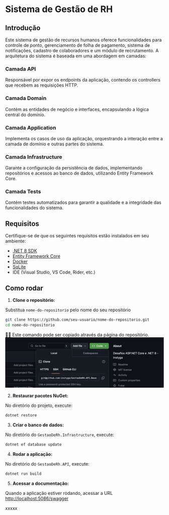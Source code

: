 # Sistema de Gestão de RH

## Introdução

Este sistema de gestão de recursos humanos oferece funcionalidades para controle de ponto, gerenciamento de folha de pagamento, sistema de notificações, cadastro de colaboradores e um módulo de recrutamento. A arquitetura do sistema é baseada em uma abordagem em camadas:

### Camada API
Responsável por expor os endpoints da aplicação, contendo os controllers que recebem as requisições HTTP.

### Camada Domain
Contém as entidades de negócio e interfaces, encapsulando a lógica central do domínio.

### Camada Application
Implementa os casos de uso da aplicação, orquestrando a interação entre a camada de domínio e outras partes do sistema.

### Camada Infrastructure
Garante a configuração da persistência de dados, implementando repositórios e acessos ao banco de dados, utilizando Entity Framework Core.

### Camada Tests
Contém testes automatizados para garantir a qualidade e a integridade das funcionalidades do sistema.

## Requisitos

Certifique-se de que os seguintes requisitos estão instalados em seu ambiente:

- [.NET 8 SDK](https://dotnet.microsoft.com/pt-br/download/dotnet/8.0)
- [Entity Framework Core](https://docs.microsoft.com/ef/core/)
- [Docker](https://www.docker.com/products/docker-desktop/)
- [SqLite](https://learn.microsoft.com/en-us/dotnet/standard/data/sqlite/?tabs=net-cli)
- IDE (Visual Studio, VS Code, Rider, etc.)

## Como rodar

1. **Clone o repositório:**

Substitua `nome-do-repositorio` pelo nome do seu repositório
```bash
git clone https://github.com/seu-usuario/nome-do-repositorio.git
cd nome-do-repositorio
```
👍🏻 Este comando pode ser copiado através da página do repositório.
![URL pela interface do Github](image.png)


2. **Restaurar pacotes NuGet:**

No diretório do projeto, execute:
```bash
dotnet restore
```

3. **Criar o banco de dados:**

No diretório do `GestaoDeRh.Infrastructure`, execute:
```bash
dotnet ef database update
```

4. **Rodar a aplicação:**

No diretório do `GestaoDeRh.API`, execute:
```bash
dotnet run build
```

5. **Acessar a documentação:**

Quando a aplicação estiver rodando, acessar a URL [http://localhost:5086/swagger](http://localhost:5086/swagger/index.html)

xxxxx